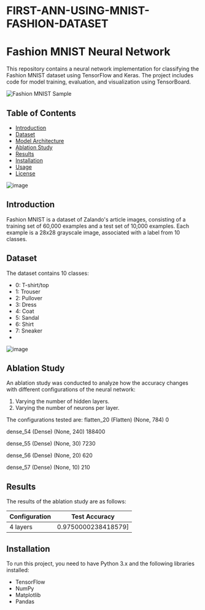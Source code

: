 # FIRST-ANN-USING-MNIST-FASHION-DATASET

# Fashion MNIST Neural Network

This repository contains a neural network implementation for classifying the Fashion MNIST dataset using TensorFlow and Keras. The project includes code for model training, evaluation, and visualization using TensorBoard.

![Fashion MNIST Sample](images/fashion_mnist_samples.png)

## Table of Contents
- [Introduction](#introduction)
- [Dataset](#dataset)
- [Model Architecture](#model-architecture)
- [Ablation Study](#ablation-study)
- [Results](#results)
- [Installation](#installation)
- [Usage](#usage)
- [License](#license)

![image](https://github.com/soumya1107/FIRST-ANN-USING-MNIST-FASHION-DATASET/assets/64662510/a63db089-7db8-40c6-b7f0-74443679be5c)

## Introduction

Fashion MNIST is a dataset of Zalando's article images, consisting of a training set of 60,000 examples and a test set of 10,000 examples. Each example is a 28x28 grayscale image, associated with a label from 10 classes.

## Dataset

The dataset contains 10 classes:

- 0: T-shirt/top
- 1: Trouser
- 2: Pullover
- 3: Dress
- 4: Coat
- 5: Sandal
- 6: Shirt
- 7: Sneaker
-
![image](https://github.com/soumya1107/FIRST-ANN-USING-MNIST-FASHION-DATASET/assets/64662510/3fdc0127-5af2-44a8-9b3f-a5e37d2c8219)

## Ablation Study

An ablation study was conducted to analyze how the accuracy changes with different configurations of the neural network:

1. Varying the number of hidden layers.
2. Varying the number of neurons per layer.

The configurations tested are:
 flatten_20 (Flatten)        (None, 784)               0         
                                                                 
 dense_54 (Dense)            (None, 240)               188400    
                                                                 
 dense_55 (Dense)            (None, 30)                7230      
                                                                 
 dense_56 (Dense)            (None, 20)                620       
                                                                 
 dense_57 (Dense)            (None, 10)                210       
                                                              

## Results

The results of the ablation study are as follows:

| Configuration | Test Accuracy |
|---------------|---------------|
| 4 layers |0.9750000238418579] |


## Installation

To run this project, you need to have Python 3.x and the following libraries installed:

- TensorFlow
- NumPy
- Matplotlib
- Pandas
